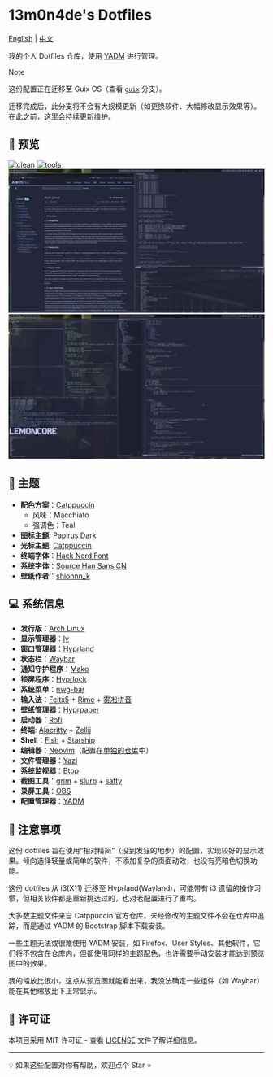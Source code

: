# 13m0n4de's Dotfiles

[English](./README.md) | [中文](./README.zh.md)

我的个人 Dotfiles 仓库，使用 [YADM](https://yadm.io/) 进行管理。

> [!NOTE]
> 这份配置正在迁移至 Guix OS（查看 [`guix`](https://github.com/13m0n4de/dotfiles/tree/guix) 分支）。
>
> 迁移完成后，此分支将不会有大规模更新（如更换软件、大幅修改显示效果等）。在此之前，这里会持续更新维护。

## 📸 预览

![clean](./assets/clean.png)
![tools](./assets/tools.png)
![windows](./assets/windows.png)
![development](./assets/development.png)

## 🎨 主题

- **配色方案**：[Catppuccin](https://github.com/catppuccin/)
    - 风味：Macchiato
    - 强调色：Teal
- **图标主题**: [Papirus Dark](https://github.com/PapirusDevelopmentTeam/papirus-icon-theme/)
- **光标主题**: [Catppuccin](https://github.com/catppuccin/cursors/)
- **终端字体**：[Hack Nerd Font](https://github.com/ryanoasis/nerd-fonts/tree/master/patched-fonts/Hack)
- **系统字体**：[Source Han Sans CN](https://fonts.adobe.com/fonts/source-han-sans-simplified-chinese)
- **壁纸作者**：[shionnn_k](https://x.com/shionnn_k)

## 💻 系统信息

- **发行版**：[Arch Linux](https://archlinux.org/)
- **显示管理器**：[ly](https://github.com/fairyglade/ly)
- **窗口管理器**：[Hyprland](https://hyprland.org/)
- **状态栏**：[Waybar](https://github.com/Alexays/Waybar/)
- **通知守护程序**：[Mako](https://github.com/emersion/mako)
- **锁屏程序**：[Hyprlock](https://github.com/hyprwm/hyprlock)
- **系统菜单**：[nwg-bar](https://github.com/nwg-piotr/nwg-bar)
- **输入法**：[Fcitx5](https://fcitx-im.org/) + [Rime](https://rime.im/) + [雾凇拼音](https://github.com/iDvel/rime-ice)
- **壁纸管理器**：[Hyprpaper](https://github.com/hyprwm/hyprpaper)
- **启动器**：[Rofi](https://github.com/davatorium/rofi)
- **终端**: [Alacritty](https://alacritty.org/) + [Zellij](https://github.com/zellij-org/zellij)
- **Shell**：[Fish](https://fishshell.com/) + [Starship](https://starship.rs/)
- **编辑器**：[Neovim](https://neovim.io/)（配置在[单独的仓库](https://github.com/13m0n4de/nvim)中）
- **文件管理器**：[Yazi](https://github.com/sxyazi/yazi/)
- **系统监视器**：[Btop](https://github.com/aristocratos/btop)
- **截图工具**：[grim](https://git.sr.ht/~emersion/grim) + [slurp](https://github.com/emersion/slurp) + [satty](https://github.com/gabm/satty)
- **录屏工具**：[OBS](https://obsproject.com/)
- **配置管理器**：[YADM](https://yadm.io/)

## 📝 注意事项

这份 dotfiles 旨在使用“相对精简”（没到发狂的地步）的配置，实现较好的显示效果。倾向选择轻量或简单的软件，不添加复杂的页面动效，也没有亮暗色切换功能。

这份 dotfiles 从 i3(X11) 迁移至 Hyprland(Wayland)，可能带有 i3 遗留的操作习惯，但相关软件都是重新挑选过的，也对老配置进行了重构。

大多数主题文件来自 Catppuccin 官方仓库，未经修改的主题文件不会在仓库中追踪，而是通过 YADM 的 Bootstrap 脚本下载安装。

一些主题无法或很难使用 YADM 安装，如 Firefox、User Styles、其他软件，它们将不包含在仓库内，但都使用同样的主题配色，也许需要手动安装才能达到预览图中的效果。

我的缩放比很小，这点从预览图就能看出来，我没法确定一些组件（如 Waybar）能在其他缩放比下正常显示。

## 📜 许可证

本项目采用 MIT 许可证 - 查看 [LICENSE](./LICENSE) 文件了解详细信息。

---

💡 如果这些配置对你有帮助，欢迎点个 Star ⭐

